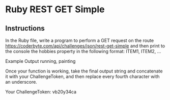 # Ruby REST GET Simple

## Instructions
In the Ruby file, write a program to perform a GET request on the route https://coderbyte.com/api/challenges/json/rest-get-simple and then print to the console the hobbies property in the following format: ITEM1, ITEM2, ...

Example Output
running, painting

Once your function is working, take the final output string and concatenate it with your ChallengeToken, and then replace every fourth character with an underscore.

Your ChallengeToken: vb20y34ca